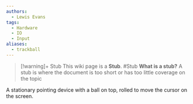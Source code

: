 ```yaml
---
authors: 
  - Lewis Evans
tags:
  - Hardware
  - IO
  - Input
aliases:
  - trackball
---
```

> [!warning]+ Stub
> This wiki page is a **Stub**.
> #Stub 
> **What is a stub?**
> A stub is where the document is too short or has too little coverage on the topic

A stationary pointing device with a ball on top, rolled to move the cursor on the screen.